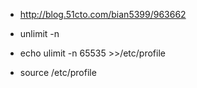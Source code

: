 * http://blog.51cto.com/bian5399/963662
* unlimit -n
    
* echo ulimit -n 65535 >>/etc/profile 
* source /etc/profile

